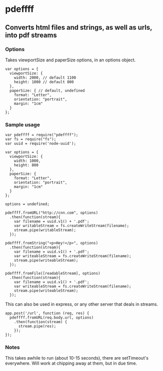 # pdeffff
## Converts html files and strings, as well as urls, into pdf streams

### Options

Takes viewportSize and paperSize options, in an options object.

```
var options = {
  viewportSize: {
    width: 2000, // default 1100
    height: 1000 // default 800
  },
  paperSize: { // default, undefined
    format: "Letter",
    orientation: "portrait",
    margin: "1cm"
  }
};
```

### Sample usage

```
var pdeffff = require("pdeffff");
var fs = require("fs");
var uuid = require('node-uuid');

var options = {
  viewportSize: {
    width: 1000,
    height: 800
  },
  paperSize: {
    format: "Letter",
    orientation: "portrait",
    margin: "1cm"
  }
};

options = undefined;

pdeffff.fromURL("http://cnn.com", options)
  .then(function(stream){
    var filename = uuid.v1() + '.pdf';
    var writableStream = fs.createWriteStream(filename);
    stream.pipe(writableStream);
  });

pdeffff.fromString("<p>Hey!</p>", options)
  .then(function(stream){
    var filename = uuid.v1() + '.pdf';
    var writeableStream = fs.createWriteStream(filename);
    stream.pipe(writeableStream);
  });

pdeffff.fromFile([readableStream], options)
  .then(function(stream){
    var filename = uuid.v1() + '.pdf';
    var writeableStream = fs.createWriteStream(filename);
    stream.pipe(writeableStream);
  });
```

This can also be used in express, or any other server that deals in streams.

```
app.post('/url', function (req, res) {
  pdeffff.fromURL(req.body.url, options)
    .then(function(stream) {
      stream.pipe(res);
    });
});
```

### Notes

This takes awhile to run (about 10-15 seconds), there are setTimeout's everywhere. Will work at chipping away at them, but in due time.
